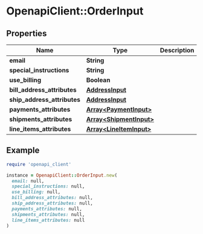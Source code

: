 # OpenapiClient::OrderInput

## Properties

| Name | Type | Description | Notes |
| ---- | ---- | ----------- | ----- |
| **email** | **String** |  | [optional] |
| **special_instructions** | **String** |  | [optional] |
| **use_billing** | **Boolean** |  | [optional] |
| **bill_address_attributes** | [**AddressInput**](AddressInput.md) |  | [optional] |
| **ship_address_attributes** | [**AddressInput**](AddressInput.md) |  | [optional] |
| **payments_attributes** | [**Array&lt;PaymentInput&gt;**](PaymentInput.md) |  | [optional] |
| **shipments_attributes** | [**Array&lt;ShipmentInput&gt;**](ShipmentInput.md) |  | [optional] |
| **line_items_attributes** | [**Array&lt;LineItemInput&gt;**](LineItemInput.md) |  | [optional] |

## Example

```ruby
require 'openapi_client'

instance = OpenapiClient::OrderInput.new(
  email: null,
  special_instructions: null,
  use_billing: null,
  bill_address_attributes: null,
  ship_address_attributes: null,
  payments_attributes: null,
  shipments_attributes: null,
  line_items_attributes: null
)
```

